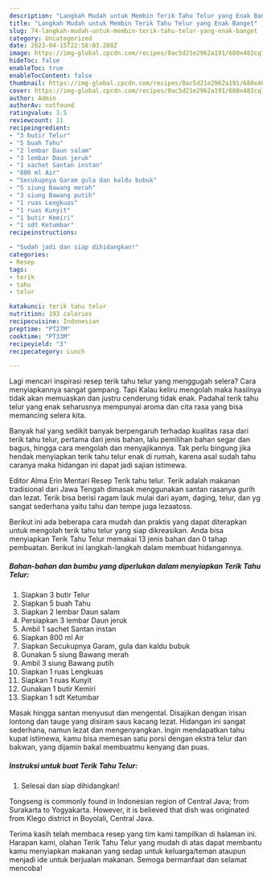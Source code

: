 ```yaml
---
description: "Langkah Mudah untuk Membin Terik Tahu Telur yang Enak Banget"
title: "Langkah Mudah untuk Membin Terik Tahu Telur yang Enak Banget"
slug: 74-langkah-mudah-untuk-membin-terik-tahu-telur-yang-enak-banget
category: Uncategorized
date: 2023-04-15T22:58:03.288Z
image: https://img-global.cpcdn.com/recipes/0ac5d21e2962a191/680x482cq70/terik-tahu-telur-foto-resep-utama.jpg
hideToc: false
enableToc: true
enableTocContent: false
thumbnail: https://img-global.cpcdn.com/recipes/0ac5d21e2962a191/680x482cq70/terik-tahu-telur-foto-resep-utama.jpg
cover: https://img-global.cpcdn.com/recipes/0ac5d21e2962a191/680x482cq70/terik-tahu-telur-foto-resep-utama.jpg
author: Admin
authorAv: notfound
ratingvalue: 3.5
reviewcount: 11
recipeingredient:
- "3 butir Telur"
- "5 buah Tahu"
- "2 lembar Daun salam"
- "3 lembar Daun jeruk"
- "1 sachet Santan instan"
- "800 ml Air"
- "Secukupnya Garam gula dan kaldu bubuk"
- "5 siung Bawang merah"
- "3 siung Bawang putih"
- "1 ruas Lengkuas"
- "1 ruas Kunyit"
- "1 butir Kemiri"
- "1 sdt Ketumbar"
recipeinstructions:

- "Sudah jadi dan siap dihidangkan!"
categories:
- Resep
tags:
- terik
- tahu
- telur

katakunci: terik tahu telur 
nutrition: 193 calories
recipecuisine: Indonesian
preptime: "PT27M"
cooktime: "PT33M"
recipeyield: "3"
recipecategory: Lunch

---
```



Lagi mencari inspirasi resep terik tahu telur yang menggugah selera? Cara menyiapkannya sangat gampang. Tapi Kalau keliru mengolah maka hasilnya tidak akan memuaskan dan justru cenderung tidak enak. Padahal terik tahu telur yang enak seharusnya mempunyai aroma dan cita rasa yang bisa memancing selera kita.


Banyak hal yang sedikit banyak berpengaruh terhadap kualitas rasa dari terik tahu telur, pertama dari jenis bahan, lalu pemilihan bahan segar dan bagus, hingga cara mengolah dan menyajikannya. Tak perlu bingung jika hendak menyiapkan terik tahu telur enak di rumah, karena asal sudah tahu caranya maka hidangan ini dapat jadi sajian istimewa.

Editor Alma Erin Mentari Resep Terik tahu telur. Terik adalah makanan tradisional dari Jawa Tengah dimasak menggunakan santan rasanya gurih dan lezat. Terik bisa berisi ragam lauk mulai dari ayam, daging, telur, dan yg sangat sederhana yaitu tahu dan tempe juga lezaatoss.


Berikut ini ada beberapa cara mudah dan praktis yang dapat diterapkan untuk mengolah terik tahu telur yang siap dikreasikan. Anda bisa menyiapkan Terik Tahu Telur memakai 13 jenis bahan dan 0 tahap pembuatan. Berikut ini langkah-langkah dalam membuat hidangannya.

<!--inarticleads1-->

##### Bahan-bahan dan bumbu yang diperlukan dalam menyiapkan Terik Tahu Telur:

1. Siapkan 3 butir Telur
1. Siapkan 5 buah Tahu
1. Siapkan 2 lembar Daun salam
1. Persiapkan 3 lembar Daun jeruk
1. Ambil 1 sachet Santan instan
1. Siapkan 800 ml Air
1. Siapkan Secukupnya Garam, gula dan kaldu bubuk
1. Gunakan 5 siung Bawang merah
1. Ambil 3 siung Bawang putih
1. Siapkan 1 ruas Lengkuas
1. Siapkan 1 ruas Kunyit
1. Gunakan 1 butir Kemiri
1. Siapkan 1 sdt Ketumbar


Masak hingga santan menyusut dan mengental. Disajikan dengan irisan lontong dan tauge yang disiram saus kacang lezat. Hidangan ini sangat sederhana, namun lezat dan mengenyangkan. Ingin mendapatkan tahu kupat istimewa, kamu bisa memesan satu porsi dengan ekstra telur dan bakwan, yang dijamin bakal membuatmu kenyang dan puas. 

<!--inarticleads2-->

##### Instruksi untuk buat Terik Tahu Telur:


1. Selesai dan siap dihidangkan!

Tongseng is commonly found in Indonesian region of Central Java; from Surakarta to Yogyakarta. However, it is believed that dish was originated from Klego district in Boyolali, Central Java. 

Terima kasih telah membaca resep yang tim kami tampilkan di halaman ini. Harapan kami, olahan Terik Tahu Telur yang mudah di atas dapat membantu kamu menyiapkan makanan yang sedap untuk keluarga/teman ataupun menjadi ide untuk berjualan makanan. Semoga bermanfaat dan selamat mencoba!
